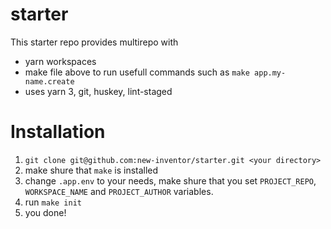 # starter

This starter repo provides multirepo with

* yarn workspaces
* make file above to run usefull commands such as `make app.my-name.create`
* uses yarn 3, git, huskey, lint-staged

# Installation
1. `git clone git@github.com:new-inventor/starter.git <your directory>`
2. make shure that `make` is installed
3. change `.app.env` to your needs, make shure that you set `PROJECT_REPO`, `WORKSPACE_NAME` and `PROJECT_AUTHOR` variables.
4. run `make init`
5. you done!

